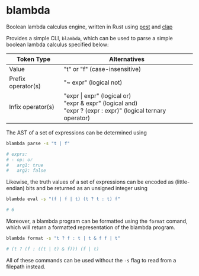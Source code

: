 # blambda

Boolean lambda calculus engine, written in Rust using [pest](https://pest.rs/) and [clap](https://github.com/clap-rs/clap)

Provides a simple CLI, `blambda`, which can be used to parse a simple boolean lambda calculus specified below:

| Token Type         | Alternatives                                                                                                    |
| ------------------ | --------------------------------------------------------------------------------------------------------------- |
| Value              | "t" or "f" (case-insensitive)                                                                                   |
| Prefix operator(s) | "~ expr" (logical not)                                                                                          |
| Infix operator(s)  | "expr \| expr" (logical or)<br>"expr & expr" (logical and)<br>"expr ? (expr : expr)" (logical ternary operator) |

The AST of a set of expressions can be determined using

```sh
blambda parse -s "t | f"

# exprs:
# - op: or
#   arg1: true
#   arg2: false
```

Likewise, the truth values of a set of expressions can be encoded as (little-endian) bits and be returned as an unsigned integer using

```sh
blambda eval -s "(f | f | t) (t ? t : t) f"

# 6
```

Moreover, a blambda program can be formatted using the `format` comand, which will return a formatted representation of the blambda program.

```sh
blambda format -s "t ? f : t | t & f f | t"

# (t ? (f : ((t | t) & f))) (f | t)
```

All of these commands can be used without the `-s` flag to read from a filepath instead.
